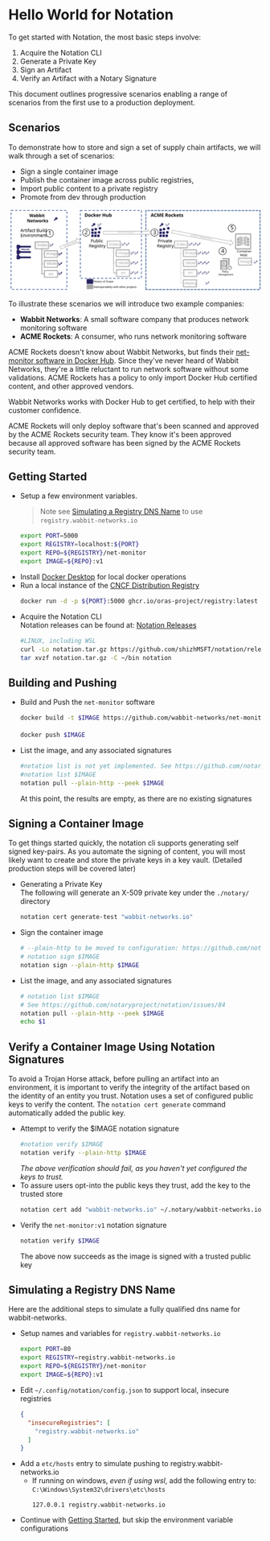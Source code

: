# Hello World for Notation

To get started with Notation, the most basic steps involve:

1. Acquire the Notation CLI
2. Generate a Private Key
3. Sign an Artifact
4. Verify an Artifact with a Notary Signature

This document outlines progressive scenarios enabling a range of scenarios from the first use to a production deployment.

## Scenarios

To demonstrate how to store and sign a set of supply chain artifacts, we will walk through a set of scenarios:
- Sign a single container image
- Publish the container image across public registries, 
- Import public content to a private registry
- Promote from dev through production

![](./media/notary-e2e-scenarios.svg)

To illustrate these scenarios we will introduce two example companies:

- **Wabbit Networks**: A small software company that produces network monitoring software
- **ACME Rockets**: A consumer, who runs network monitoring software

ACME Rockets doesn't know about Wabbit Networks, but finds their [net-monitor software in Docker Hub](https://hub.docker.com/r/wabbitnetworks/net-monitor).
Since they've never heard of Wabbit Networks, they're a little reluctant to run network software without some validations.
ACME Rockets has a policy to only import Docker Hub certified content, and other approved vendors.

Wabbit Networks works with Docker Hub to get certified, to help with their customer confidence.

ACME Rockets will only deploy software that's been scanned and approved by the ACME Rockets security team. They know it's been approved because all approved software has been signed by the ACME Rockets security team.

## Getting Started
- Setup a few environment variables.  
  >Note see [Simulating a Registry DNS Name](#simulating-a-registry-dns-name) to use `registry.wabbit-networks.io`
  ```bash
  export PORT=5000
  export REGISTRY=localhost:${PORT}
  export REPO=${REGISTRY}/net-monitor
  export IMAGE=${REPO}:v1
  ```
- Install [Docker Desktop](https://www.docker.com/products/docker-desktop) for local docker operations
- Run a local instance of the [CNCF Distribution Registry][cncf-distribution]
  ```bash
  docker run -d -p ${PORT}:5000 ghcr.io/oras-project/registry:latest
  ```
- Acquire the Notation CLI  
Notation releases can be found at: [Notation Releases][notation-releases]  
  ```bash
  #LINUX, including WSL
  curl -Lo notation.tar.gz https://github.com/shizhMSFT/notation/releases/download/v0.5.0/notation_0.5.0_linux_amd64.tar.gz
  tar xvzf notation.tar.gz -C ~/bin notation
  ```

## Building and Pushing
- Build and Push the `net-monitor` software
  ```bash
  docker build -t $IMAGE https://github.com/wabbit-networks/net-monitor.git#main

  docker push $IMAGE
  ```
- List the image, and any associated signatures
  ```bash
  #notation list is not yet implemented. See https://github.com/notaryproject/notation/issues/84
  #notation list $IMAGE
  notation pull --plain-http --peek $IMAGE
  ```
  At this point, the results are empty, as there are no existing signatures

## Signing a Container Image

To get things started quickly, the notation cli supports generating self signed key-pairs. As you automate the signing of content, you will most likely want to create and store the private keys in a key vault. (Detailed production steps will be covered later)

- Generating a Private Key  
  The following will generate an X-509 private key under the `./notary/` directory
  ```bash
  notation cert generate-test "wabbit-networks.io"
  ```
- Sign the container image
  ```bash
  # --plain-http to be moved to configuration: https://github.com/notaryproject/notation/issues/85
  # notation sign $IMAGE
  notation sign --plain-http $IMAGE
  ```
- List the image, and any associated signatures
  ```bash
  # notation list $IMAGE 
  # See https://github.com/notaryproject/notation/issues/84
  notation pull --plain-http --peek $IMAGE
  echo $1
  ```

## Verify a Container Image Using Notation Signatures

To avoid a Trojan Horse attack, before pulling an artifact into an environment, it is important to verify the integrity of the artifact based on the identity of an entity you trust. Notation uses a set of configured public keys to verify the content. The `notation cert generate` command automatically added the public key.
- Attempt to verify the $IMAGE notation signature
  ```bash
  #notation verify $IMAGE
  notation verify --plain-http $IMAGE
  ```
  *The above verification should fail, as you haven't yet configured the keys to trust.*
- To assure users opt-into the public keys they trust, add the key to the trusted store
  ```bash
  notation cert add "wabbit-networks.io" ~/.notary/wabbit-networks.io.cert
  ```
- Verify the `net-monitor:v1` notation signature
  ```bash
  notation verify $IMAGE
  ```
  The above now succeeds as the image is signed with a trusted public key

## Simulating a Registry DNS Name

Here are the additional steps to simulate a fully qualified dns name for wabbit-networks.

- Setup names and variables for `registry.wabbit-networks.io`
  ```bash
  export PORT=80
  export REGISTRY=registry.wabbit-networks.io
  export REPO=${REGISTRY}/net-monitor
  export IMAGE=${REPO}:v1
  ```
- Edit `~/.config/notation/config.json` to support local, insecure registries
  ```json
  {
    "insecureRegistries": [
      "registry.wabbit-networks.io"
    ]
  }
  ```
- Add a `etc/hosts` entry to simulate pushing to registry.wabbit-networks.io
  - If running on windows, _even if using wsl_, add the following entry to: `C:\Windows\System32\drivers\etc\hosts`
    ```hosts
    127.0.0.1 registry.wabbit-networks.io
    ```
- Continue with [Getting Started](#getting-started), but skip the environment variable configurations

[notation-releases]:      https://github.com/shizhMSFT/notation/releases/tag/v0.5.0
[artifact-manifest]:      https://github.com/oras-project/artifacts-spec/blob/main/artifact-manifest.md
[cncf-distribution]:      https://github.com/oras-project/distribution